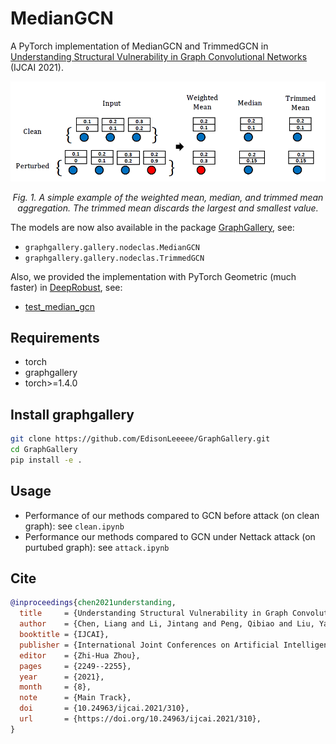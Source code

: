 # MedianGCN
A PyTorch implementation of MedianGCN and TrimmedGCN in [Understanding Structural Vulnerability in Graph Convolutional Networks](https://www.ijcai.org/proceedings/2021/310) (IJCAI 2021).

<p align="center"> <img src="./imgs/demo.png" /> <p align="center"><em>Fig. 1.  A simple example of the weighted mean, median, and trimmed mean aggregation. The trimmed mean discards the largest and smallest value.</em></p>

The models are now also available in the package [GraphGallery](https://github.com/EdisonLeeeee/GraphGallery), see:
+ `graphgallery.gallery.nodeclas.MedianGCN`
+ `graphgallery.gallery.nodeclas.TrimmedGCN`

Also, we provided the implementation with PyTorch Geometric (much faster) in [DeepRobust](https://github.com/DSE-MSU/DeepRobust), see:
+ [test_median_gcn](https://github.com/DSE-MSU/DeepRobust/blob/master/examples/graph/test_median_gcn.py)

## Requirements
+ torch
+ graphgallery
+ torch>=1.4.0

## Install graphgallery
```bash
git clone https://github.com/EdisonLeeeee/GraphGallery.git
cd GraphGallery
pip install -e .
```

## Usage
+ Performance of our methods compared to GCN before attack (on clean graph):
see `clean.ipynb`
+ Performance our methods compared to GCN under Nettack attack (on purtubed graph):
see `attack.ipynb`

## Cite
```bibtex
@inproceedings{chen2021understanding,
  title     = {Understanding Structural Vulnerability in Graph Convolutional Networks},
  author    = {Chen, Liang and Li, Jintang and Peng, Qibiao and Liu, Yang and Zheng, Zibin and Yang, Carl},
  booktitle = {IJCAI},
  publisher = {International Joint Conferences on Artificial Intelligence Organization},
  editor    = {Zhi-Hua Zhou},
  pages     = {2249--2255},
  year      = {2021},
  month     = {8},
  note      = {Main Track},
  doi       = {10.24963/ijcai.2021/310},
  url       = {https://doi.org/10.24963/ijcai.2021/310},
}
```

